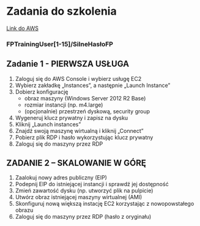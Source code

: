 <h1>Zadania do szkolenia</h1>
<a href="https://666786091374.signin.aws.amazon.com/console">Link do AWS</a>
<h3>FPTrainingUser[1-15]/SilneHasłoFP</h3> 
<h2>Zadanie 1 - PIERWSZA USŁUGA</h2>
<ol>
	<li>Zaloguj się do AWS Console i wybierz usługę EC2</li>
	<li>Wybierz zakładkę „Instances”, a następnie „Launch Instance”</li>
	<li>Dobierz konfigurację
		<ul>
			<li>obraz maszyny (Windows Server 2012 R2 Base)</li>
			<li>rozmiar instancji (np. m4.large)</li>
			<li>(opcjonalnie) przestrzeń dyskową, security group</li>
		</ul>
	</li>
	<li>Wygeneruj klucz prywatny i zapisz na dysku</li>
	<li>Kliknij „Launch instances”</li>
	<li>Znajdź swoją maszynę wirtualną i kliknij „Connect”</li>
	<li>Pobierz plik RDP i hasło wykorzystując klucz prywatny</li>
	<li>Zaloguj się do maszyny przez RDP</li>
</ol>
<h2>ZADANIE 2 – SKALOWANIE W GÓRĘ</h2>
<ol>
	<li>Zaalokuj nowy adres publiczny (EIP)</li>
	<li>Podepnij EIP do istniejącej instancji i sprawdź jej dostępność</li>
	<li>Zmień zawartość dysku (np. utworzyć plik na pulpicie)</li>
	<li>Utwórz obraz istniejącej maszyny wirtualnej (AMI)</li>
	<li>Skonfiguruj nową większą instację EC2 korzystając z nowopowstałego obrazu</li>
	<li>Zaloguj się do maszyny przez RDP (hasło z oryginału)</li>
</ol>